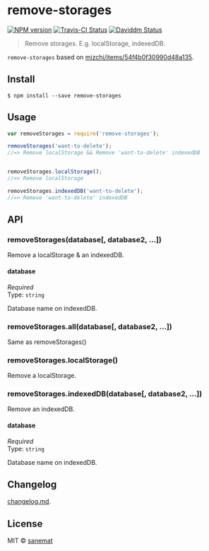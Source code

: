 # remove-storages

[![NPM version][npm-image]][npm-url] [![Travis-CI Status][travis-image]][travis-url] [![Daviddm Status][daviddm-image]][daviddm-url]

> Remove storages. E.g. localStorage, indexedDB.

`remove-storages` based on [mizchi/items/54f4b0f30990d48a135](http://qiita.com/mizchi/items/54f4b0f30990d48a1350).


## Install

```
$ npm install --save remove-storages
```


## Usage

```js
var removeStorages = require('remove-storages');

removeStorages('want-to-delete');
//=> Remove localStorage && Remove 'want-to-delete' indexedDB


removeStorages.localStorage();
//=> Remove localStorage

removeStorages.indexedDB('want-to-delete');
//=> Remove 'want-to-delete' indexedDB
```



## API

### removeStorages(database[, database2, ...])

Remove a localStorage & an indexedDB.

#### database

*Required*  
Type: `string`

Database name on indexedDB.


### removeStorages.all(database[, database2, ...])

Same as removeStorages()


### removeStorages.localStorage()

Remove a localStorage.


### removeStorages.indexedDB(database[, database2, ...])

Remove an indexedDB.

#### database

*Required*  
Type: `string`

Database name on indexedDB.


## Changelog

[changelog.md](./changelog.md).


## License

MIT © [sanemat](http://sane.jp)


[travis-url]: https://travis-ci.org/pandawing/node-remove-storages
[travis-image]: https://img.shields.io/travis/pandawing/node-remove-storages/master.svg?style=flat-square&label=travis
[npm-url]: https://npmjs.org/package/remove-storages
[npm-image]: https://img.shields.io/npm/v/remove-storages.svg?style=flat-square
[daviddm-url]: https://david-dm.org/pandawing/node-remove-storages
[daviddm-image]: https://img.shields.io/david/pandawing/node-remove-storages.svg?style=flat-square
